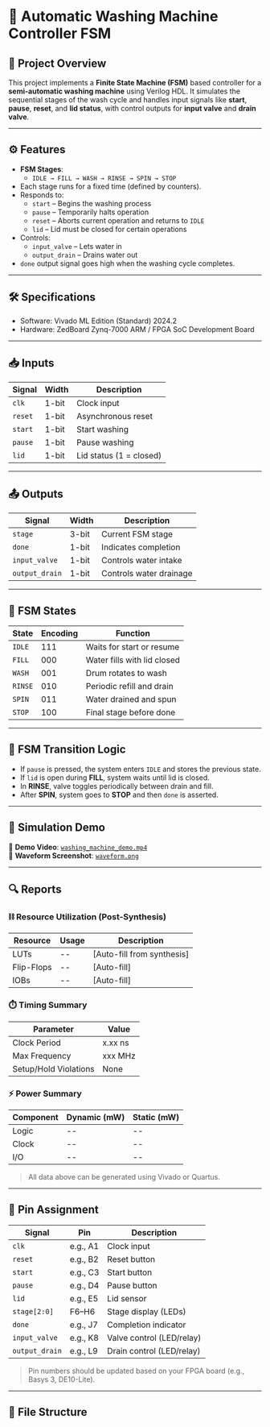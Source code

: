 # 🚿 Automatic Washing Machine Controller FSM

## 📌 Project Overview
This project implements a **Finite State Machine (FSM)** based controller for a **semi-automatic washing machine** using Verilog HDL. It simulates the sequential stages of the wash cycle and handles input signals like **start**, **pause**, **reset**, and **lid status**, with control outputs for **input valve** and **drain valve**.

---

## ⚙️ Features

- **FSM Stages**:
  - `IDLE → FILL → WASH → RINSE → SPIN → STOP`
- Each stage runs for a fixed time (defined by counters).
- Responds to:
  - `start` – Begins the washing process
  - `pause` – Temporarily halts operation
  - `reset` – Aborts current operation and returns to `IDLE`
  - `lid` – Lid must be closed for certain operations
- Controls:
  - `input_valve` – Lets water in
  - `output_drain` – Drains water out
- `done` output signal goes high when the washing cycle completes.

---

## 🛠️ Specifications

- Software: Vivado ML Edition (Standard) 2024.2
- Hardware: ZedBoard Zynq-7000 ARM / FPGA SoC Development Board

---

## 📥 Inputs

| Signal | Width | Description |
|--------|-------|-------------|
| `clk` | 1-bit | Clock input |
| `reset` | 1-bit | Asynchronous reset |
| `start` | 1-bit | Start washing |
| `pause` | 1-bit | Pause washing |
| `lid` | 1-bit | Lid status (1 = closed) |

---

## 📤 Outputs

| Signal | Width | Description |
|--------|-------|-------------|
| `stage` | 3-bit | Current FSM stage |
| `done` | 1-bit | Indicates completion |
| `input_valve` | 1-bit | Controls water intake |
| `output_drain` | 1-bit | Controls water drainage |

---

## 🧠 FSM States

| State | Encoding | Function |
|-------|----------|----------|
| `IDLE` | 111 | Waits for start or resume |
| `FILL` | 000 | Water fills with lid closed |
| `WASH` | 001 | Drum rotates to wash |
| `RINSE` | 010 | Periodic refill and drain |
| `SPIN` | 011 | Water drained and spun |
| `STOP` | 100 | Final stage before done |

---

## 🔁 FSM Transition Logic

- If `pause` is pressed, the system enters `IDLE` and stores the previous state.
- If `lid` is open during **FILL**, system waits until lid is closed.
- In **RINSE**, valve toggles periodically between drain and fill.
- After **SPIN**, system goes to **STOP** and then `done` is asserted.

---

## 🧪 Simulation Demo

🎥 **Demo Video**: [`washing_machine_demo.mp4`](./video/washing_machine_demo.mp4)  
📸 **Waveform Screenshot**: [`waveform.png`](./waveform/waveform.png)

---

## 🔍 Reports

### ⛓️ Resource Utilization (Post-Synthesis)

| Resource | Usage | Description |
|----------|-------|-------------|
| LUTs | -- | [Auto-fill from synthesis] |
| Flip-Flops | -- | [Auto-fill] |
| IOBs | -- | [Auto-fill] |

### ⏱️ Timing Summary

| Parameter | Value |
|----------|--------|
| Clock Period | x.xx ns |
| Max Frequency | xxx MHz |
| Setup/Hold Violations | None |

### ⚡ Power Summary

| Component | Dynamic (mW) | Static (mW) |
|-----------|--------------|-------------|
| Logic | -- | -- |
| Clock | -- | -- |
| I/O | -- | -- |

> All data above can be generated using Vivado or Quartus.

---

## 🔌 Pin Assignment

| Signal | Pin | Description |
|--------|-----|-------------|
| `clk` | e.g., A1 | Clock input |
| `reset` | e.g., B2 | Reset button |
| `start` | e.g., C3 | Start button |
| `pause` | e.g., D4 | Pause button |
| `lid` | e.g., E5 | Lid sensor |
| `stage[2:0]` | F6–H6 | Stage display (LEDs) |
| `done` | e.g., J7 | Completion indicator |
| `input_valve` | e.g., K8 | Valve control (LED/relay) |
| `output_drain` | e.g., L9 | Drain control (LED/relay) |

> Pin numbers should be updated based on your FPGA board (e.g., Basys 3, DE10-Lite).

---

## 📂 File Structure
